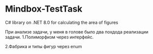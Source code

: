 # Mindbox-TestTask
C# library on .NET 8.0 for calculating the area of ​​figures

При анализе задачи, у меня в голове было два похдода реализации задачи.
1.Полиморфизм через интерфейс. 

2.Фабрика и типы фигур через enum
